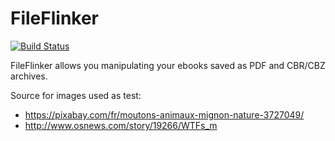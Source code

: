 FileFlinker
============

[![Build Status](https://img.shields.io/circleci/project/github/bo32/fileflinker.svg?logo=circleci&longCache=true&style=flat-square)](https://circleci.com/gh/bo32/fileflinker)

FileFlinker allows you manipulating your ebooks saved as PDF and CBR/CBZ archives.

Source for images used as test:
 * https://pixabay.com/fr/moutons-animaux-mignon-nature-3727049/
 * http://www.osnews.com/story/19266/WTFs_m
